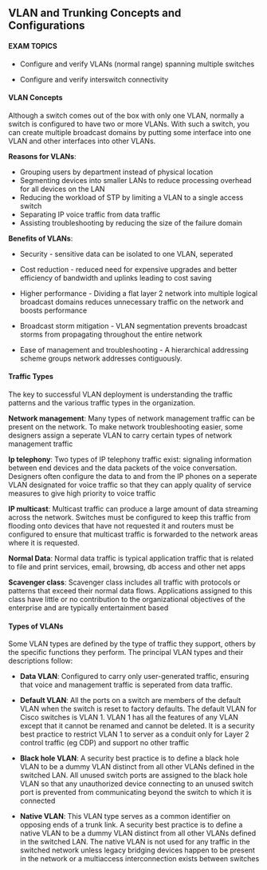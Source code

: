 ## VLAN and Trunking Concepts and Configurations

#### EXAM TOPICS
- Configure and verify VLANs (normal range) spanning multiple switches

- Configure and verify interswitch connectivity

#### VLAN Concepts 

Although a switch comes out of the box with only one VLAN, normally a switch is configured to have two or more VLANs. With such a switch, you can create multiple broadcast domains by putting some interface into one VLAN and other interfaces into other VLANs.

**Reasons for VLANs**:
* Grouping users by department instead of physical location
* Segmenting devices into smaller LANs to reduce processing overhead for all devices on the LAN
* Reducing the workload of STP by limiting a VLAN to a single access switch
* Separating IP voice traffic from data traffic 
* Assisting troubleshooting by reducing the size of the failure domain

**Benefits of VLANs**:
* Security - sensitive data can be isolated to one VLAN, seperated

* Cost reduction - reduced need for expensive upgrades and better efficiency of bandwidth and uplinks leading to cost saving

* Higher performance - Dividing a flat layer 2 network into multiple logical broadcast domains reduces unnecessary traffic on the network and boosts performance

* Broadcast storm mitigation - VLAN segmentation prevents broadcast storms from propagating throughout the entire network

* Ease of management and troubleshooting - A hierarchical addressing scheme groups network addresses contiguously.

#### Traffic Types

The key to successful VLAN deployment is understanding the traffic patterns and the various traffic types in the organization. 

**Network management**: Many types of network management traffic can be present on the network. To make network troubleshooting easier, some designers assign a seperate VLAN to carry certain types of network management traffic

**Ip telephony**: Two types of IP telephony traffic exist: signaling information between end devices and the data packets of the voice conversation. Designers often configure the data to and from the IP phones on a seperate VLAN designated for voice traffic so that they can apply quality of service measures to give high priority to voice traffic

**IP multicast**: Multicast traffic can produce a large amount of data streaming across the network. Switches must be configured to keep this traffic from flooding onto devices that have not requested it and routers must be configured to ensure that multicast traffic is forwarded to the network areas where it is requested. 

**Normal Data**: Normal data traffic is typical application traffic that is related to file and print services, email, browsing, db access and other net apps

**Scavenger class**: Scavenger class includes all traffic with protocols or patterns that exceed their normal data flows. Applications assigned to this class have little or no contribution to the organizational objectives of the enterprise and are typically entertainment based

#### Types of VLANs

Some VLAN types are defined by the type of traffic they support, others by the specific functions they perform. The principal VLAN types and their descriptions follow:

- **Data VLAN**: Configured to carry only user-generated traffic, ensuring that voice and management traffic is seperated from data traffic.

- **Default VLAN**: All the ports on a switch are members of the default VLAN when the switch is reset to factory defaults. The default VLAN for Cisco switches is VLAN 1. VLAN 1 has all the features of any VLAN except that it cannot be renamed and cannot be deleted. It is a security best practice to restrict VLAN 1 to server as a conduit only for Layer 2 control traffic (eg CDP) and support no other traffic

- **Black hole VLAN**: A security best practice is to define a black hole VLAN to be a dummy VLAN distinct from all other VLANs defined in the switched LAN. All unused switch ports are assigned to the black hole VLAN so that any unauthorized device connecting to an unused switch port is prevented from communicating beyond the switch to which it is connected

- **Native VLAN**: This VLAN type serves as a common identifier on opposing ends of a trunk link. A security best practice is to define a native VLAN to be a dummy VLAN distinct from all other VLANs defined in the switched LAN. The native VLAN is not used for any traffic in the switched network unless legacy bridging devices happen to be present in the network or a multiaccess interconnection exists between switches

